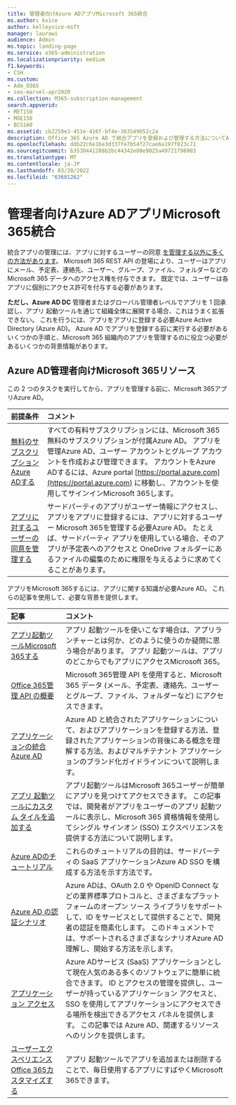 ```yaml
---
title: 管理者向けAzure ADアプリMicrosoft 365統合
ms.author: kvice
author: kelleyvice-msft
manager: laurawi
audience: Admin
ms.topic: landing-page
ms.service: o365-administration
ms.localizationpriority: medium
f1.keywords:
- CSH
ms.custom:
- Adm_O365
- seo-marvel-apr2020
ms.collection: M365-subscription-management
search.appverid:
- MET150
- MOE150
- BCS160
ms.assetid: cb2250e3-451e-416f-bf4e-363549652c2a
description: Office 365 Azure AD で統合アプリを登録および管理する方法についてAzure AD **DC** 管理者またはグローバル管理者レベルでアプリの承認を許可する方法について **学習** します。
ms.openlocfilehash: ddb22c6e1be3d337fe7b54f27cae6a197f823c71
ms.sourcegitcommit: b3530441288b2bc44342e00e9025a49721796903
ms.translationtype: MT
ms.contentlocale: ja-JP
ms.lasthandoff: 03/20/2022
ms.locfileid: "63681262"
---
```

# <a name="integrated-apps-and-azure-ad-for-microsoft-365-administrators"></a>管理者向けAzure ADアプリMicrosoft 365統合

統合アプリの管理には、アプリに対するユーザーの同意 [を管理する以外に多くの方法があります](../admin/misc/user-consent.md)。 Microsoft 365 REST API の登場により、ユーザーはアプリにメール、予定表、連絡先、ユーザー、グループ、ファイル、フォルダーなどの Microsoft 365 データへのアクセス権を付与できます。 既定では、ユーザーは各アプリに個別にアクセス許可を付与する必要があります。 

**ただし、Azure AD DC** 管理者またはグローバル管理者レベルでアプリを 1 回承認し、アプリ 起動ツールを通じて組織全体に展開する場合、これはうまく拡張できない。 これを行うには、アプリをアプリに登録する必要Azure Active Directory (Azure AD)。 Azure AD でアプリを登録する前に実行する必要があるいくつかの手順と、Microsoft 365 組織内のアプリを管理するのに役立つ必要があるいくつかの背景情報があります。
  
## <a name="azure-ad-resources-for-microsoft-365-admins"></a>Azure AD管理者向けMicrosoft 365リソース

この 2 つのタスクを実行してから、アプリを管理する前に、Microsoft 365アプリAzure AD。
  
|前提条件|コメント|
|:-----|:-----|
|[無料のサブスクリプションAzure ADする](../compliance/use-your-free-azure-ad-subscription-in-office-365.md) <br/> |すべての有料サブスクリプションには、Microsoft 365無料のサブスクリプションが付属Azure AD。 アプリを管理Azure AD、ユーザー アカウントとグループ アカウントを作成および管理できます。 アカウントをAzure ADするには、Azure portal [https://portal.azure.com](https://portal.azure.com) に移動し、アカウントを使用してサインインMicrosoft 365します。  <br/> |
|[アプリに対するユーザーの同意を管理する](../admin/misc/user-consent.md) <br/> |サードパーティのアプリがユーザー情報にアクセスし、アプリをアプリに登録するには、アプリに対するユーザー Microsoft 365を管理する必要Azure AD。 たとえば、サードパーティ アプリを使用している場合、そのアプリが予定表へのアクセスと OneDrive フォルダーにあるファイルの編集のために権限を与えるように求めてくることがあります。  <br/> |
   
アプリをMicrosoft 365するには、アプリに関する知識が必要Azure AD。 これらの記事を使用して、必要な背景を提供します。
  
|記事|コメント|
|:-----|:-----|
|[アプリ起動ツールMicrosoft 365する](https://support.microsoft.com/office/meet-the-microsoft-365-app-launcher-79f12104-6fed-442f-96a0-eb089a3f476a) <br/> |アプリ 起動ツールを使いこなす場合は、アプリランチャーとは何か、どのように使うのか疑問に思う場合があります。 アプリ 起動ツールは、アプリのどこからでもアプリにアクセスMicrosoft 365。  <br/> |
|[Office 365管理 API の概要](/office/office-365-management-api/office-365-management-apis-overview) <br/> |Microsoft 365管理 API を使用すると、Microsoft 365 データ (メール、予定表、連絡先、ユーザーとグループ、ファイル、フォルダーなど) にアクセスできます。 <br/> |
|[アプリケーションの統合Azure AD](/azure/active-directory/develop/quickstart-v1-add-azure-ad-app) <br/> | Azure AD と統合されたアプリケーションについて、およびアプリケーションを登録する方法、登録されたアプリケーションの背後にある概念を理解する方法、およびマルチテナント アプリケーションのブランド化ガイドラインについて説明します。  <br/> |
|[アプリ 起動ツールにカスタム タイルを追加する](/office365/admin/manage/customize-the-app-launcher)  <br/> |アプリ起動ツールはMicrosoft 365ユーザーが簡単にアプリを見つけてアクセスできます。 この記事では、開発者がアプリをユーザーのアプリ 起動ツールに表示し、Microsoft 365 資格情報を使用してシングル サインオン (SSO) エクスペリエンスを提供する方法について説明します。  <br/> |
|[Azure ADのチュートリアル](/azure/active-directory/saas-apps/tutorial-list) <br/> |これらのチュートリアルの目的は、サードパーティの SaaS アプリケーションAzure AD SSO を構成する方法を示す方法です。  <br/> |
|[Azure AD の認証シナリオ](/azure/active-directory/develop/authentication-vs-authorization) <br/> |Azure ADは、OAuth 2.0 や OpenID Connect などの業界標準プロトコルと、さまざまなプラットフォームのオープン ソース ライブラリをサポートして、ID をサービスとして提供することで、開発者の認証を簡素化します。 このドキュメントでは、サポートされるさまざまなシナリオAzure AD理解し、開始する方法を示します。  <br/> |
|[アプリケーション アクセス](/azure/active-directory/manage-apps/what-is-access-management) <br/> |Azure ADサービス (SaaS) アプリケーションとして現在人気のある多くのソフトウェアに簡単に統合できます。 ID とアクセスの管理を提供し、ユーザーが持っているアプリケーション アクセスと、SSO を使用してアプリケーションにアクセスできる場所を検出できるアクセス パネルを提供します。 この記事では Azure AD、関連するリソースへのリンクを提供します。  <br/> |
|[ユーザーエクスペリエンスOffice 365カスタマイズする](https://support.microsoft.com/office/personalize-your-office-365-experience-eb34a21b-52fa-4fbf-a8d5-146132242985) <br/> |アプリ 起動ツールでアプリを追加または削除することで、毎日使用するアプリにすばやくMicrosoft 365できます。  <br/> |

